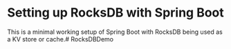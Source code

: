 # Setting up RocksDB with Spring Boot
This is a minimal working setup of Spring Boot with RocksDB being used as a KV store or cache.# RocksDBDemo

